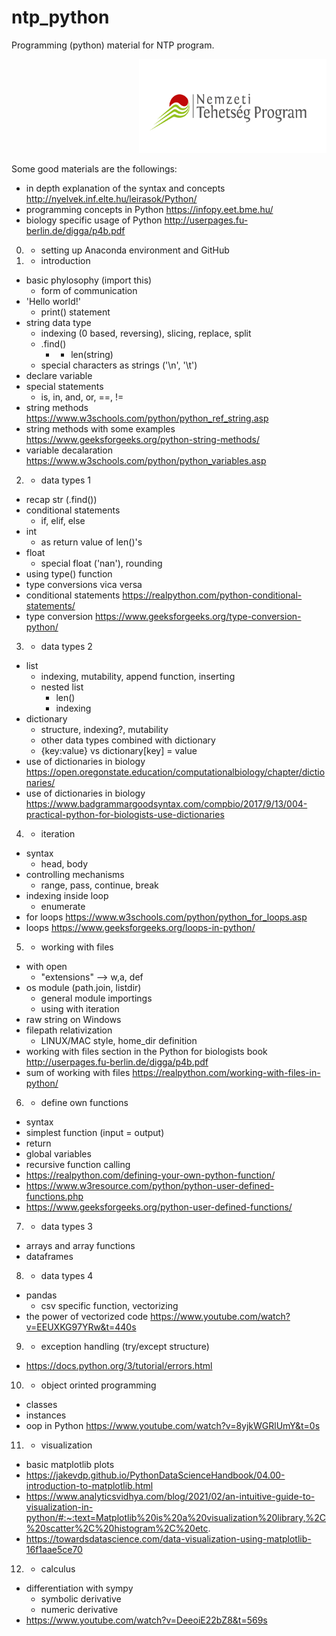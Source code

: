 # ntp_python
 Programming (python) material for NTP program.

<p align="right">
<img src="data/NTP_logo_color.png" height='150' width='300'>
</p>

Some good materials are the followings:
- in depth explanation of the syntax and concepts http://nyelvek.inf.elte.hu/leirasok/Python/
- programming concepts in Python https://infopy.eet.bme.hu/
- biology specific usage of Python http://userpages.fu-berlin.de/digga/p4b.pdf

0. - setting up Anaconda environment and GitHub

1. - introduction
- basic phylosophy (import this)
    - form of communication
- 'Hello world!'
    - print() statement
- string data type
    - indexing (0 based, reversing), slicing, replace, split
    - .find()
        - + len(string)
    - special characters as strings ('\n', '\t')
- declare variable
- special statements
    - is, in, and, or, ==, !=
- string methods https://www.w3schools.com/python/python_ref_string.asp
- string methods with some examples https://www.geeksforgeeks.org/python-string-methods/
- variable decalaration https://www.w3schools.com/python/python_variables.asp

2. - data types 1
- recap str (.find())
- conditional statements
    - if, elif, else
- int
    - as return value of len()'s
- float
    - special float ('nan'), rounding
- using type() function
- type conversions vica versa
- conditional statements https://realpython.com/python-conditional-statements/
- type conversion https://www.geeksforgeeks.org/type-conversion-python/

3. - data types 2
- list
    - indexing, mutability, append function, inserting
    - nested list
        - len()
        - indexing
- dictionary
    - structure, indexing?, mutability
    - other data types combined with dictionary
    - {key:value} vs dictionary[key] = value
- use of dictionaries in biology https://open.oregonstate.education/computationalbiology/chapter/dictionaries/
- use of dictionaries in biology https://www.badgrammargoodsyntax.com/compbio/2017/9/13/004-practical-python-for-biologists-use-dictionaries

4. - iteration
- syntax
    - head, body
- controlling mechanisms
    - range, pass, continue, break
- indexing inside loop
    - enumerate
- for loops https://www.w3schools.com/python/python_for_loops.asp
- loops https://www.geeksforgeeks.org/loops-in-python/

5. - working with files
- with open
    - "extensions" --> w,a, def
- os module (path.join, listdir)
    - general module importings
    - using with iteration
- raw string on Windows
- filepath relativization
    - LINUX/MAC style, home_dir definition
- working with files section in the Python for biologists book http://userpages.fu-berlin.de/digga/p4b.pdf
- sum of working with files https://realpython.com/working-with-files-in-python/

6. - define own functions
- syntax
- simplest function (input = output)
- return
- global variables
- recursive function calling
- https://realpython.com/defining-your-own-python-function/
- https://www.w3resource.com/python/python-user-defined-functions.php
- https://www.geeksforgeeks.org/python-user-defined-functions/

7. - data types 3
- arrays and array functions
- dataframes

8. - data types 4
- pandas
    - csv specific function, vectorizing
- the power of vectorized code https://www.youtube.com/watch?v=EEUXKG97YRw&t=440s

9. - exception handling (try/except structure)
- https://docs.python.org/3/tutorial/errors.html
    
10. - object orinted programming
- classes
- instances
- oop in Python https://www.youtube.com/watch?v=8yjkWGRlUmY&t=0s

11. - visualization
- basic matplotlib plots
- https://jakevdp.github.io/PythonDataScienceHandbook/04.00-introduction-to-matplotlib.html
- https://www.analyticsvidhya.com/blog/2021/02/an-intuitive-guide-to-visualization-in-python/#:~:text=Matplotlib%20is%20a%20visualization%20library,%2C%20scatter%2C%20histogram%2C%20etc.
- https://towardsdatascience.com/data-visualization-using-matplotlib-16f1aae5ce70

12. - calculus
- differentiation with sympy
    - symbolic derivative
    - numeric derivative
- https://www.youtube.com/watch?v=DeeoiE22bZ8&t=569s
